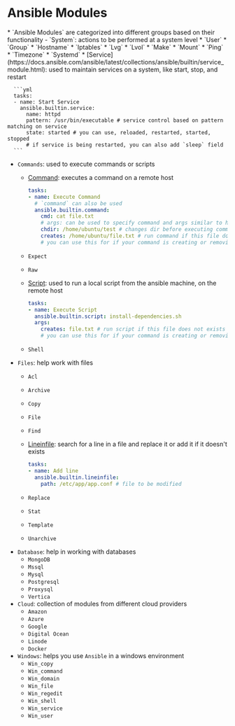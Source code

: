<h1>Ansible Modules</h1>
* `Ansible Modules` are categorized into different groups based on their functionality
  - `System`: actions to be performed at a system level
    * `User`
    * `Group`
    * `Hostname`
    * `Iptables`
    * `Lvg`
    * `Lvol`
    * `Make`
    * `Mount`
    * `Ping`
    * `Timezone`
    * `Systemd`
    * [Service](https://docs.ansible.com/ansible/latest/collections/ansible/builtin/service_module.html): used to maintain services on a system, like start, stop, and restart
 
      ```yml 
      tasks:
      - name: Start Service
        ansible.builtin.service:
          name: httpd
          pattern: /usr/bin/executable # service control based on pattern matching on service
          state: started # you can use, reloaded, restarted, started, stopped
          # if service is being restarted, you can also add `sleep` field
      ```  
 
  - `Commands`: used to execute commands or scripts
    * [Command](https://docs.ansible.com/ansible/latest/collections/ansible/builtin/command_module.html): executes a command on a remote host 
     
      ```yml
      tasks:
      - name: Execute Command
        # `command` can also be used
        ansible.builtin.command:
          cmd: cat file.txt
          # args: can be used to specify command and args similar to how it works in k8 deployment.yaml
          chdir: /home/ubuntu/test # changes dir before executing command
          creates: /home/ubuntu/file.txt # run command if this file doesn't exist on host , 'removes' can also be used too 
          # you can use this for if your command is creating or removing a file
      ```
  
    * `Expect`
    * `Raw`
    * [Script](https://docs.ansible.com/ansible/latest/collections/ansible/builtin/script_module.html): used to run a local script from the ansible machine, on the remote host
 
      ```yml
      tasks:
      - name: Execute Script
        ansible.builtin.script: install-dependencies.sh 
        args:
          creates: file.txt # run script if this file does not exists in the host, removes can also be used
          # you can use this for if your command is creating or removing a file
      ```
 
    * `Shell`
  - `Files`: help work with files
    * `Acl`
    * `Archive`
    * `Copy`
    * `File`
    * `Find`
    * [Lineinfile](https://docs.ansible.com/ansible/latest/collections/ansible/builtin/lineinfile_module.html): search for a line in a file and replace it or add it if it doesn't exists
    
      ```yml
      tasks:
      - name: Add line
        ansible.builtin.lineinfile:
          path: /etc/app/app.conf # file to be modified
      ``` 
 
    * `Replace`
    * `Stat`
    * `Template`
    * `Unarchive`
  - `Database`: help in working with databases
    * `MongoDB`
    * `Mssql`
    * `Mysql`
    * `Postgresql`
    * `Proxysql`
    * `Vertica`
  - `Cloud`: collection of modules from different cloud providers
    * `Amazon`
    * `Azure`
    * `Google`
    * `Digital Ocean`
    * `Linode`
    * `Docker`
  - `Windows`: helps you use `Ansible` in a windows environment
    * `Win_copy`
    * `Win_command`
    * `Win_domain`
    * `Win_file`
    * `Win_regedit`
    * `Win_shell`
    * `Win_service`
    * `Win_user`
